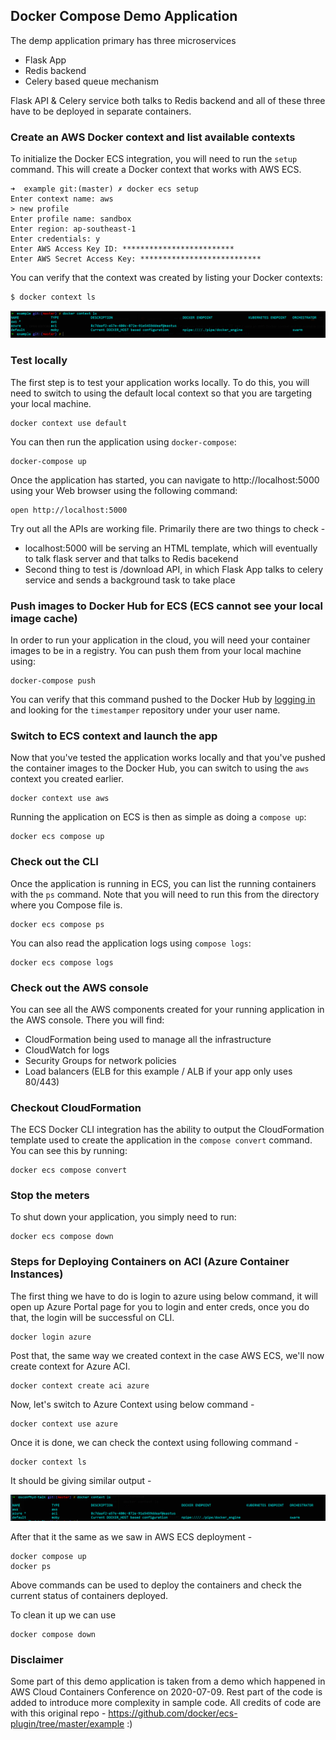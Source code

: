 ## Docker Compose Demo Application

The demp application primary has three microservices
- Flask App
- Redis backend
- Celery based queue mechanism

Flask API & Celery service both talks to Redis backend and all of these three have to be deployed in separate containers.

### Create an AWS Docker context and list available contexts

To initialize the Docker ECS integration, you will need to run the `setup`
command. This will create a Docker context that works with AWS ECS.

```console
➜  example git:(master) ✗ docker ecs setup
Enter context name: aws
> new profile
Enter profile name: sandbox
Enter region: ap-southeast-1
Enter credentials: y
Enter AWS Access Key ID: *************************
Enter AWS Secret Access Key: ***************************
```

You can verify that the context was created by listing your Docker contexts:

```console
$ docker context ls
```
![image info](./media/contextls.PNG)

### Test locally

The first step is to test your application works locally. To do this, you will
need to switch to using the default local context so that you are targeting your
local machine.

```console
docker context use default
```

You can then run the application using `docker-compose`:

```console
docker-compose up
```

Once the application has started, you can navigate to http://localhost:5000
using your Web browser using the following command:

```console
open http://localhost:5000
```

Try out all the APIs are working file. Primarily there are two things to check - 

- localhost:5000 will be serving an HTML template, which will eventually to talk flask server and that talks to Redis bacekend
- Second thing to test is /download API, in which Flask App talks to celery service and sends a background task to take place

### Push images to Docker Hub for ECS (ECS cannot see your local image cache)

In order to run your application in the cloud, you will need your container
images to be in a registry. You can push them from your local machine using:

```console
docker-compose push
```

You can verify that this command pushed to the Docker Hub by
[logging in](https://hub.docker.com) and looking for the `timestamper`
repository under your user name.

### Switch to ECS context and launch the app

Now that you've tested the application works locally and that you've pushed the
container images to the Docker Hub, you can switch to using the `aws` context
you created earlier.

```console
docker context use aws
```

Running the application on ECS is then as simple as doing a `compose up`:

```console
docker ecs compose up
```

### Check out the CLI

Once the application is running in ECS, you can list the running containers with
the `ps` command. Note that you will need to run this from the directory where
you Compose file is.

```console
docker ecs compose ps
```

You can also read the application logs using `compose logs`:

```console
docker ecs compose logs
```

### Check out the AWS console

You can see all the AWS components created for your running application in the
AWS console. There you will find:

- CloudFormation being used to manage all the infrastructure
- CloudWatch for logs
- Security Groups for network policies
- Load balancers (ELB for this example / ALB if your app only uses 80/443)

### Checkout CloudFormation

The ECS Docker CLI integration has the ability to output the CloudFormation
template used to create the application in the `compose convert` command. You
can see this by running:

```console
docker ecs compose convert
```

### Stop the meters

To shut down your application, you simply need to run:

```console
docker ecs compose down
```

### Steps for Deploying Containers on ACI (Azure Container Instances)

The first thing we have to do is login to azure using below command, it will open up Azure Portal page for you to login and enter creds, once you do that, the login will be successful on CLI.

```console
docker login azure
```

Post that, the same way we created context in the case AWS ECS, we'll now create context for Azure ACI.

```console
docker context create aci azure
```

Now, let's switch to Azure Context using below command - 

```console
docker context use azure
```

Once it is done, we can check the context using following command - 
```console
docker context ls
```

It should be giving similar output - 

![image info](./media/contextaci.PNG)

After that it the same as we saw in AWS ECS deployment - 

```console
docker compose up
docker ps
```

Above commands can be used to deploy the containers and check the current status of containers deployed.

To clean it up we can use

```console
docker compose down
```

### Disclaimer

Some part of this demo application is taken from a demo which happened in AWS Cloud Containers Conference on 2020-07-09. Rest part of the code is added to introduce more complexity in sample code. All credits of code are with this original repo - https://github.com/docker/ecs-plugin/tree/master/example :)